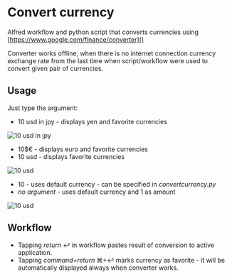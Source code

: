 # Convert currency

Alfred workflow and python script that converts currencies using [https://www.google.com/finance/converter]()

Converter works offline, when there is no internet connection currency exchange rate from the last time when script/workflow were used to convert given pair of currencies.

## Usage

Just type the argument:

- 10 usd in jpy - displays yen and favorite currencies

![10 usd in jpy][cc1]

- 10$€ - displays euro and favorite currencies
- 10 usd - displays favorite currencies 

![10 usd][cc2]

- 10 - uses default currency - can be specified in *convertcurrency.py*
- *no argument* - uses default currency and 1 as amount

![10 usd][cc3]

## Workflow

- Tapping *return* ↩ in workflow pastes result of conversion to active application.
- Tapping *command+return* ⌘+↩ marks currency as favorite - it will be automatically displayed always when converter works.

[cc1]: http://bvsc.nazwa.pl/img/convertcurrency1.png
[cc2]: http://bvsc.nazwa.pl/img/convertcurrency2.png
[cc3]: http://bvsc.nazwa.pl/img/convertcurrency3.png
